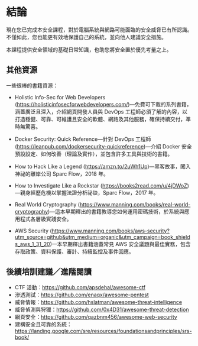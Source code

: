 # 結論

現在您已完成本安全課程，對於電腦系統與網路可能面臨的安全威脅已有所認識。不僅如此，您也能更有效地保護自己的系統，並向他人建議安全措施。

本課程提供安全領域的基礎日常知識，也助您將安全置於優先考量之上。

## 其他資源

一些很棒的書籍資源：

- Holistic Info-Sec for Web Developers (<https://holisticinfosecforwebdevelopers.com/>)—免費可下載的系列書籍，涵蓋廣泛且深入，介紹網頁開發人員與 DevOps 工程師必須了解的內容，以打造穩健、可靠、可維護且安全的軟體、網路及其他服務，確保持續交付，準時無驚喜。

- Docker Security: Quick Reference—針對 DevOps 工程師 (<https://leanpub.com/dockersecurity-quickreference>)—介紹 Docker 安全預設設定、如何改善（理論及實作），並包含許多工具與技術的書籍。

- How to Hack Like a Legend (<https://amzn.to/2uWh1Up>)—黑客故事，闖入神祕的離岸公司 Sparc Flow，2018 年。

- How to Investigate Like a Rockstar (<https://books2read.com/u/4jDWoZ>)—親身經歷危機以掌握法證分析祕訣，Sparc Flow，2017 年。

- Real World Cryptography (<https://www.manning.com/books/real-world-cryptography>)—這本早期釋出的書籍教導您如何運用密碼技術，於系統與應用程式各層級實踐安全。

- AWS Security (<https://www.manning.com/books/aws-security?utm_source=github&utm_medium=organic&utm_campaign=book_shields_aws_1_31_20>)—本早期釋出書籍涵蓋常見 AWS 安全議題與最佳實務，包含存取政策、資料保護、審計、持續監控及事件回應。

## 後續培訓建議／進階閱讀

- CTF 活動：<https://github.com/apsdehal/awesome-ctf>
- 滲透測試：<https://github.com/enaqx/awesome-pentest>
- 威脅情報：<https://github.com/hslatman/awesome-threat-intelligence>
- 威脅偵測與狩獵：<https://github.com/0x4D31/awesome-threat-detection>
- 網頁安全：<https://github.com/qazbnm456/awesome-web-security>
- 建構安全且可靠的系統：<https://landing.google.com/sre/resources/foundationsandprinciples/srs-book/>
